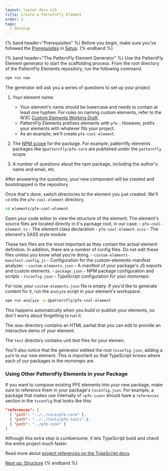 ```yaml
---
layout: layout-docs.njk
title: Create a PatternFly Element
order: 2
tags:
  - develop
---
```


{% band header="Prerequisites" %}
  Before you begin, make sure you've followed the [Prerequisites](/docs/develop/setup#prerequisites) in [Setup](/docs/develop/setup).
{% endband %}

{% band header="The PatternFly Element Generator" %}
  Use the PatternFly Element generator to start the scaffolding process. From the root directory of the PatternFly Elements  repository, run the following command.

  ```bash
  npm run new
  ```

  The generator will ask you a series of questions to set up your project.

  1.  Your element name:
      - Your element's name should be lowercase and needs to contain at least one hyphen. For rules on naming custom elements, refer to the W3C [Custom Elements Working Draft](https://www.w3.org/TR/custom-elements/#valid-custom-element-name).
      - PatternFly Elements prefixes elements with `pfe-`. However, prefix your elements with whatever fits your project.
      - As an example, we'll create `pfe-cool-element`.

  1. The [NPM scope](https://docs.npmjs.com/cli/v6/using-npm/scope) for the package. For example, patternfly elements packages like `@patternfly/pfe-core` are published under the `patternfly` scope.

  1. A number of questions about the npm package, including the author's name and email, etc.

  After answering the questions, your new component will be created and bootstrapped in the repository.

  Once that's done, switch directories to the element you just created. We'll `cd` into the `pfe-cool-element` directory.

  ```bash
  cd elements/pfe-cool-element
  ```

  Open your code editor to view the structure of the element.
  The element's source files are located directly in it's package root, in our case:
    - `pfe-cool-element.ts` - The element class declaration
    - `pfe-cool-element.scss` - The element's SASS style module

  These two files are the most important as they contain the actual element definition.
  In addition, there are a number of config files. Do not edit these files unless you know what you're doing.
    - `custom-elements-manifest.config.js` - Configuration for the custom-elements-manifest analyzer.
    - `custom-elements.json` - A manifest of your package's JS exports and custom elements.
    - `package.json` - NPM package configuration and scripts
    - `tsconfig.json` - TypeScript configuration for your monorepo.

  For now, your `custom-elements.json` file is empty. If you'd like to generate content for it, run the `analyze` script in your element's workspace:

  ```bash
  npm run analyze -w @patternfly/pfe-cool-element
  ```

  This happens automatically when you build or publish your elements, so don't worry about forgetting to run it.

  The `demo` directory contains an HTML partial that you can edit to provide an interactive demo of your element.

  The `test` directory contains unit test files for your elemen.

  You'll also notice that the generator editted the root `tsconfig.json`, adding a `path` to our new element.
  This is important so that TypeScript knows where each of our packages in the monorepo are.

  ### Using Other PatternFly Elements in your Package

  If you want to compose existing PFE elements into your new package, make sure to reference them in
  your package's `tsconfig.json`. For example, a package that makes use internally of `<pfe-icon>` should have
  a `references` section in the `tsconfig` that looks like this:

  ```json
  "references": [
    { "path": "../../core/pfe-core" },
    { "path": "../../tools/pfe-tools" },
    { "path": "../pfe-icon" }
  ]
  ```

  Although this extra step is cumbersome, it lets TypeScript build and check the entire project much faster.

  Read more about [project references on the TypeScript docs](https://www.typescriptlang.org/docs/handbook/project-references.html).

  <pfe-cta>
      <a href="../structure">Next up: Structure</a>
  </pfe-cta>
{% endband %}
